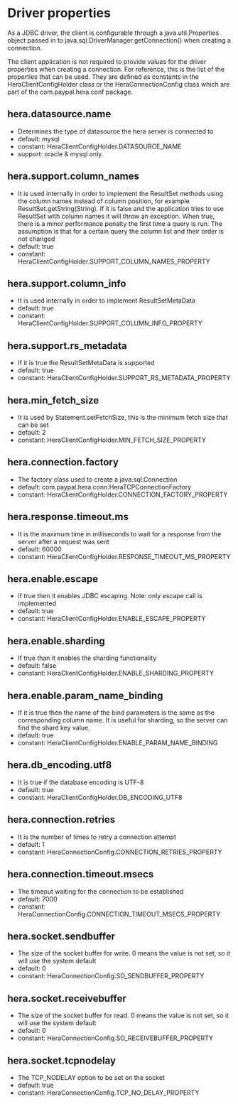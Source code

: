 # Driver properties

As a JDBC driver, the client is configurable through a java.util.Properties object passed in to java.sql.DriverManager.getConnection() when creating a connection.

The client application is not required to provide values for the driver properties when creating a connection. For reference, this is the list of the properties that can be used. They are defined as constants in the HeraClientConfigHolder class or the HeraConnectionConfig class which are part of the com.paypal.hera.conf package.

## hera.datasource.name
+ Determines the type of datasource the hera server is connected to
+ default: mysql
+ constant: HeraClientConfigHolder.DATASOURCE_NAME
+ support: oracle & mysql only.

## hera.support.column_names
+ It is used internally in order to implement the ResultSet methods using the column names instead of column position, for example ResultSet.getString(String). If it is false and the application tries to use ResultSet with column names it will throw an exception. When true, there is a minor performance penalty the first time a query is run. The assumption is that for a certain query the column list and their order is not changed
+ default: true
+ constant: HeraClientConfigHolder.SUPPORT_COLUMN_NAMES_PROPERTY

## hera.support.column_info
+ It is used internally in order to implement ResultSetMetaData
+ default: true
+ constant: HeraClientConfigHolder.SUPPORT_COLUMN_INFO_PROPERTY

## hera.support.rs_metadata
+ If it is true the ResultSetMetaData is supported
+ default: true
+ constant: HeraClientConfigHolder.SUPPORT_RS_METADATA_PROPERTY

## hera.min_fetch_size
+ It is used by Statement.setFetchSize, this is the minimum fetch size that can be set
+ default: 2
+ constant: HeraClientConfigHolder.MIN_FETCH_SIZE_PROPERTY

## hera.connection.factory
+ The factory class used to create a java.sql.Connection
+ default: com.paypal.hera.conn.HeraTCPConnectionFactory
+ constant: HeraClientConfigHolder.CONNECTION_FACTORY_PROPERTY

## hera.response.timeout.ms
+ It is the maximum time in milliseconds to wait for a response from the server after a request was sent
+ default: 60000
+ constant: HeraClientConfigHolder.RESPONSE_TIMEOUT_MS_PROPERTY

## hera.enable.escape
+ If true then it enables JDBC escaping. Note: only escape call is implemented
+ default: true
+ constant: HeraClientConfigHolder.ENABLE_ESCAPE_PROPERTY

## hera.enable.sharding
+ If true than it enables the sharding functionality
+ default: false
+ constant: HeraClientConfigHolder.ENABLE_SHARDING_PROPERTY

## hera.enable.param_name_binding
+ If it is true then the name of the bind parameters is the same as the corresponding column name. It is useful for sharding, so the server can find the shard key value.
+ default: true
+ constant: HeraClientConfigHolder.ENABLE_PARAM_NAME_BINDING

## hera.db_encoding.utf8
+ It is true if the database encoding is UTF-8
+ default: true
+ constant: HeraClientConfigHolder.DB_ENCODING_UTF8

## hera.connection.retries
+ It is the number of times to retry a connection attempt
+ default: 1
+ constant: HeraConnectionConfig.CONNECTION_RETRIES_PROPERTY

## hera.connection.timeout.msecs
+ The timeout waiting for the connection to be established
+ default: 7000
+ constant: HeraConnectionConfig.CONNECTION_TIMEOUT_MSECS_PROPERTY

## hera.socket.sendbuffer
+ The size of the socket buffer for write. 0 means the value is not set, so it will use the system default
+ default: 0
+ constant: HeraConnectionConfig.SO_SENDBUFFER_PROPERTY

## hera.socket.receivebuffer
+ The size of the socket buffer for read. 0 means the value is not set, so it will use the system default
+ default: 0
+ constant: HeraConnectionConfig.SO_RECEIVEBUFFER_PROPERTY

## hera.socket.tcpnodelay
+ The TCP_NODELAY option to be set on the socket
+ default: true
+ constant: HeraConnectionConfig.TCP_NO_DELAY_PROPERTY
